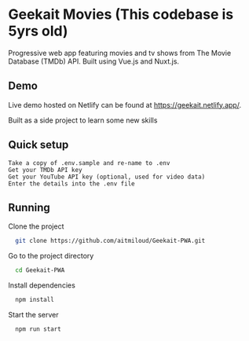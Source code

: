 
# Geekait Movies (This codebase is 5yrs old) 
Progressive web app featuring movies and tv shows from The Movie Database (TMDb) API. Built using Vue.js and Nuxt.js.




## Demo

Live demo hosted on Netlify can be found at https://geekait.netlify.app/.

Built as a side project to learn some new skills


## Quick setup


    Take a copy of .env.sample and re-name to .env
    Get your TMDb API key
    Get your YouTube API key (optional, used for video data)
    Enter the details into the .env file
    
## Running

Clone the project

```bash
  git clone https://github.com/aitmiloud/Geekait-PWA.git
```

Go to the project directory

```bash
  cd Geekait-PWA
```

Install dependencies

```bash
  npm install
```

Start the server

```bash
  npm run start
```

